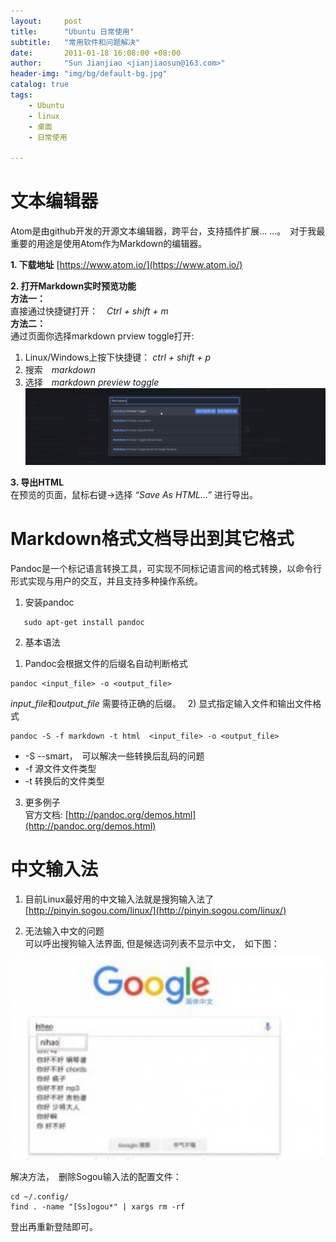 ```yaml
---
layout:     post
title:      "Ubuntu 日常使用"  
subtitle:   "常用软件和问题解决"
date:       2011-01-18 16:08:00 +08:00
author:     "Sun Jianjiao <jianjiaosun@163.com>"
header-img: "img/bg/default-bg.jpg"
catalog: true
tags:
    - Ubuntu
    - linux
    - 桌面
    - 日常使用

---
```


# 文本编辑器

Atom是由github开发的开源文本编辑器，跨平台，支持插件扩展... ...。　对于我最重要的用途是使用Atom作为Markdown的编辑器。

**1. 下载地址**
[https://www.atom.io/](https://www.atom.io/)

**2. 打开Markdown实时预览功能**  
**方法一：**  
直接通过快捷键打开：　*Ctrl + shift + m*  
**方法二：**  
通过页面你选择markdown prview toggle打开:  
 1) Linux/Windows上按下快捷键： *ctrl + shift + p*    
 2) 搜索　*markdown*  
 3) 选择　*markdown preview toggle*    
![atom markdonw preview](/img/post/ubuntu-daily-use/atom-markdown-preview.png)

**3. 导出HTML**  
在预览的页面，鼠标右键->选择 *“Save As HTML...”* 进行导出。

# Markdown格式文档导出到其它格式
Pandoc是一个标记语言转换工具，可实现不同标记语言间的格式转换，以命令行形式实现与用户的交互，并且支持多种操作系统。

1. 安装pandoc  
```
   sudo apt-get install pandoc
```
2. 基本语法  
1) Pandoc会根据文件的后缀名自动判断格式
```
pandoc <input_file> -o <output_file>
```
*input_file*和*output_file* 需要待正确的后缀。　
2) 显式指定输入文件和输出文件格式
```
pandoc -S -f markdown -t html  <input_file> -o <output_file>
```
 * -S --smart，　可以解决一些转换后乱码的问题
 * -f 源文件文件类型
 * -t 转换后的文件类型

3. 更多例子  
官方文档: [http://pandoc.org/demos.html](http://pandoc.org/demos.html)

# 中文输入法
1. 目前Linux最好用的中文输入法就是搜狗输入法了
[http://pinyin.sogou.com/linux/](http://pinyin.sogou.com/linux/)

2. 无法输入中文的问题  
可以呼出搜狗输入法界面, 但是候选词列表不显示中文，　如下图：

![sogou pinin no chinese display](/img/post/ubuntu-daily-use/sogou-can-not--input-chinese.png)

解决方法，　删除Sogou输入法的配置文件：

    cd ~/.config/
    find . -name "[Ss]ogou*" | xargs rm -rf

登出再重新登陆即可。
